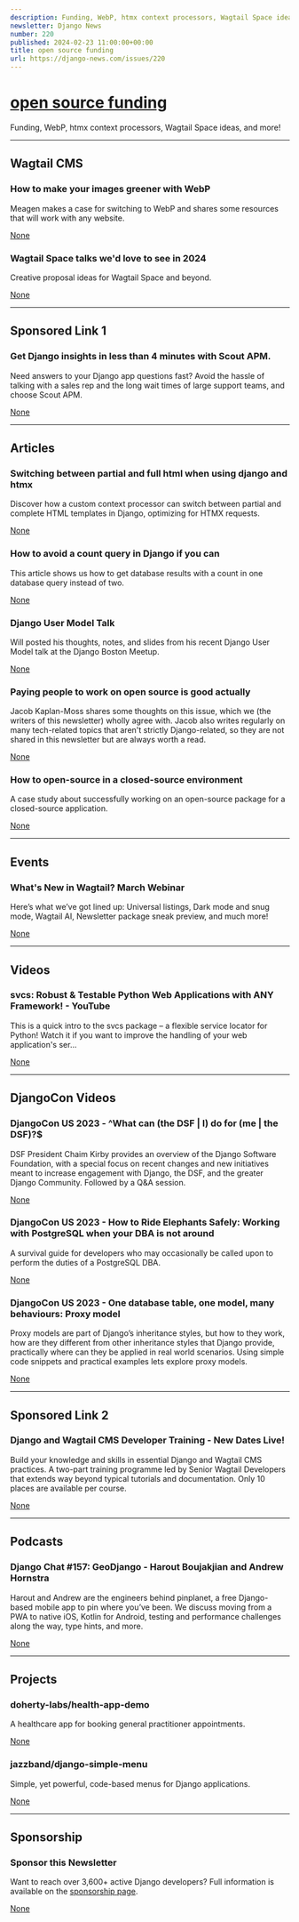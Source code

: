 ```yaml
---
description: Funding, WebP, htmx context processors, Wagtail Space ideas, and more!
newsletter: Django News
number: 220
published: 2024-02-23 11:00:00+00:00
title: open source funding
url: https://django-news.com/issues/220
---
```


# [open source funding](https://django-news.com/issues/220)

Funding, WebP, htmx context processors, Wagtail Space ideas, and more!

  ----

  ## Wagtail CMS

  ### How to make your images greener with WebP

  <p>Meagen makes a case for switching to WebP and shares some resources that will work with any website.</p>

  [None](None)

  ### Wagtail Space talks we'd love to see in 2024

  <p>Creative proposal ideas for Wagtail Space and beyond.</p>

  [None](None)

  ----

  ## Sponsored Link 1

  ### Get Django insights in less than 4 minutes with Scout APM.

  <p>Need answers to your Django app questions fast? Avoid the hassle of talking with a sales rep and the long wait times of large support teams, and choose Scout APM.</p>

  [None](None)

  ----

  ## Articles

  ### Switching between partial and full html when using django and htmx

  <p>Discover how a custom context processor can switch between partial and complete HTML templates in Django, optimizing for HTMX requests.</p>

  [None](None)

  ### How to avoid a count query in Django if you can

  <p>This article shows us how to get database results with a count in one database query instead of two.</p>

  [None](None)

  ### Django User Model Talk

  <p>Will posted his thoughts, notes, and slides from his recent Django User Model talk at the Django Boston Meetup.</p>

  [None](None)

  ### Paying people to work on open source is good actually

  <p>Jacob Kaplan-Moss shares some thoughts on this issue, which we (the writers of this newsletter) wholly agree with. Jacob also writes regularly on many tech-related topics that aren't strictly Django-related, so they are not shared in this newsletter but are always worth a read.</p>

  [None](None)

  ### How to open-source in a closed-source environment

  <p>A case study about successfully working on an open-source package for a closed-source application.</p>

  [None](None)

  ----

  ## Events

  ### What's New in Wagtail? March Webinar

  <p>Here’s what we’ve got lined up: Universal listings, Dark mode and snug mode, Wagtail AI, Newsletter package sneak preview, and much more!</p>

  [None](None)

  ----

  ## Videos

  ### svcs: Robust & Testable Python Web Applications with ANY Framework! - YouTube

  <p>This is a quick intro to the svcs package – a flexible service locator for Python! Watch it if you want to improve the handling of your web application's ser...</p>

  [None](None)

  ----

  ## DjangoCon Videos

  ### DjangoCon US 2023 - ^What can (the DSF | I) do for (me | the DSF)\?$

  <p>DSF President Chaim Kirby provides an overview of the Django Software Foundation, with a special focus on recent changes and new initiatives meant to increase engagement with Django, the DSF, and the greater Django Community. Followed by a Q&amp;A session.</p>

  [None](None)

  ### DjangoCon US 2023 - How to Ride Elephants Safely: Working with PostgreSQL when your DBA is not around

  <p>A survival guide for developers who may occasionally be called upon to perform the duties of a PostgreSQL DBA.</p>

  [None](None)

  ### DjangoCon US 2023 - One database table, one model, many behaviours: Proxy model

  <p>Proxy models are part of Django’s inheritance styles, but how to they work, how are they different from other inheritance styles that Django provide, practically where can they be applied in real world scenarios. Using simple code snippets and practical examples lets explore proxy models.</p>

  [None](None)

  ----

  ## Sponsored Link 2

  ### Django and Wagtail CMS Developer Training - New Dates Live!

  <p>Build your knowledge and skills in essential Django and Wagtail CMS practices. A two-part training programme led by Senior Wagtail Developers that extends way beyond typical tutorials and documentation. Only 10 places are available per course.</p>

  [None](None)

  ----

  ## Podcasts

  ### Django Chat #157: GeoDjango - Harout Boujakjian and Andrew Hornstra

  <p>Harout and Andrew are the engineers behind pinplanet, a free Django-based mobile app to pin where you’ve been. We discuss moving from a PWA to native iOS, Kotlin for Android, testing and performance challenges along the way, type hints, and more.</p>

  [None](None)

  ----

  ## Projects

  ### doherty-labs/health-app-demo

  <p>A healthcare app for booking general practitioner appointments.</p>

  [None](None)

  ### jazzband/django-simple-menu

  <p>Simple, yet powerful, code-based menus for Django applications.</p>

  [None](None)

  ----

  ## Sponsorship

  ### Sponsor this Newsletter

  <p>Want to reach over 3,600+ active Django developers? Full information is available on the <a href="https://cur.at/gMSYboy">sponsorship page</a>.</p>

  [None](None)